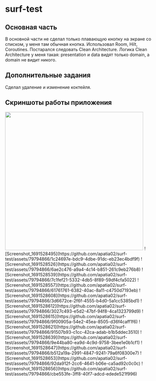 
# surf-test

## Основная часть

В основной части не сделал только плавающую кнопку на экране со списком, у меня там обычная кнопка.  Использовал Room, Hilt, Coroutines. Постарался следовать Clean Architecture.  Логика Clean Architecture у меня такая: presentation и data видят только domain, а domain не видит никого.

## Дополнительные задания 

Сделал удаление и изменение коктейля.

## Скриншоты работы приложения 
<img src="![Screenshot_1691528482](https://github.com/apatia02/surf-test/assets/79794866/d2938131-c867-4f3e-a9e9-c6f5a77fec4c)т" width=450/>
![Screenshot_1691528495](https://github.com/apatia02/surf-test/assets/79794866/1c24697e-bdc9-4dbe-91dc-eb23ec4bdf9f)
![Screenshot_1691528526](https://github.com/apatia02/surf-test/assets/79794866/6ae2c476-a9a4-4c14-b851-261c9eb276b8)
![Screenshot_1691528539](https://github.com/apatia02/surf-test/assets/79794866/7c1fef21-5332-4db5-8f89-59df4cfa5022)
![Screenshot_1691528557](https://github.com/apatia02/surf-test/assets/79794866/61761761-6382-40ac-8a11-c4750d7193eb)
![Screenshot_1691528608](https://github.com/apatia02/surf-test/assets/79794866/3d6672ce-2f6f-4555-b4d0-5a1cc5385bd1)
![Screenshot_1691528612](https://github.com/apatia02/surf-test/assets/79794866/3027c493-e5d2-47bf-94f8-4ca1323799d9)
![Screenshot_1691528615](https://github.com/apatia02/surf-test/assets/79794866/9f00905a-54e2-45ea-8505-d36f4caff1f6)
![Screenshot_1691528621](https://github.com/apatia02/surf-test/assets/79794866/91507b93-c1cc-42ca-adab-b1b5ddec3510)
![Screenshot_1691528639](https://github.com/apatia02/surf-test/assets/79794866/9e44ba80-ea9d-4c9d-9758-3bee1e0b1cf1)
![Screenshot_1691528647](https://github.com/apatia02/surf-test/assets/79794866/b512a19a-2991-4847-9241-79a6f08300e7)
![Screenshot_1691528653](https://github.com/apatia02/surf-test/assets/79794866/92da912f-2cc6-4641-b06e-ca5ad92c0c0c)
![Screenshot_1691528656](https://github.com/apatia02/surf-test/assets/79794866/cbe553fe-3ff8-40f7-adcd-edede521f996)












